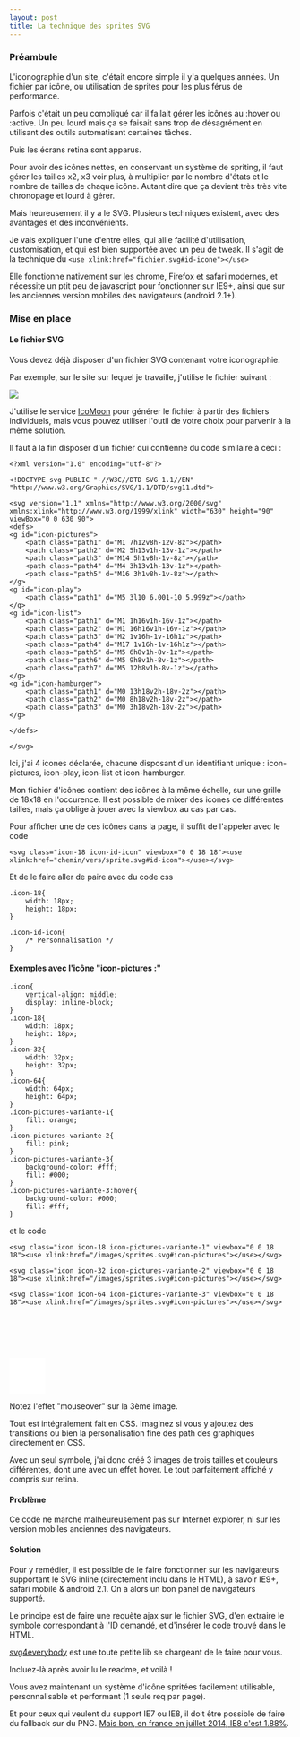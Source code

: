 ```yaml
---
layout: post
title: La technique des sprites SVG
---
```


### Préambule

L'iconographie d'un site, c'était encore simple il y'a quelques années. Un fichier par icône, ou utilisation de sprites pour les plus férus de performance.

Parfois c'était un peu compliqué car il fallait gérer les icônes au :hover ou :active. Un peu lourd mais ça se faisait sans trop de désagrément en utilisant des outils automatisant certaines tâches.

Puis les écrans retina sont apparus.

Pour avoir des icônes nettes, en conservant un système de spriting, il faut gérer les tailles x2, x3 voir plus, à multiplier par le nombre d'états et le nombre de tailles de chaque icône. Autant dire que ça devient très très vite chronopage et lourd à gérer.

Mais heureusement il y a le SVG. Plusieurs techniques existent, avec des avantages et des inconvénients.

Je vais expliquer l'une d'entre elles, qui allie facilité d'utilisation, customisation, et qui est bien supportée avec un peu de tweak. Il s'agit de la technique du ``<use xlink:href="fichier.svg#id-icone"></use>``

Elle fonctionne nativement sur les chrome, Firefox et safari modernes, et nécessite un ptit peu de javascript pour fonctionner sur IE9+, ainsi que sur les anciennes version mobiles des navigateurs (android 2.1+).

### Mise en place

#### Le fichier SVG

Vous devez déjà disposer d'un fichier SVG contenant votre iconographie.

Par exemple, sur le site sur lequel je travaille, j'utilise le fichier suivant : 

![](https://www.academiedugout.fr/bundles/udgweb/img/sprites-18px.svg)

J'utilise le service [IcoMoon](https://icomoon.io/app/#/select) pour générer le fichier à partir des fichiers individuels, mais vous pouvez utiliser l'outil de votre choix pour parvenir à la même solution.

Il faut à la fin disposer d'un fichier qui contienne du code similaire à ceci :

	<?xml version="1.0" encoding="utf-8"?>
	
	<!DOCTYPE svg PUBLIC "-//W3C//DTD SVG 1.1//EN" "http://www.w3.org/Graphics/SVG/1.1/DTD/svg11.dtd">

	<svg version="1.1" xmlns="http://www.w3.org/2000/svg" xmlns:xlink="http://www.w3.org/1999/xlink" width="630" height="90" viewBox="0 0 630 90">
	<defs>
	<g id="icon-pictures">
		<path class="path1" d="M1 7h12v8h-12v-8z"></path>
		<path class="path2" d="M2 5h13v1h-13v-1z"></path>
		<path class="path3" d="M14 5h1v8h-1v-8z"></path>
		<path class="path4" d="M4 3h13v1h-13v-1z"></path>
		<path class="path5" d="M16 3h1v8h-1v-8z"></path>
	</g>
	<g id="icon-play">
		<path class="path1" d="M5 3l10 6.001-10 5.999z"></path>
	</g>
	<g id="icon-list">
		<path class="path1" d="M1 1h16v1h-16v-1z"></path>
		<path class="path2" d="M1 16h16v1h-16v-1z"></path>
		<path class="path3" d="M2 1v16h-1v-16h1z"></path>
		<path class="path4" d="M17 1v16h-1v-16h1z"></path>
		<path class="path5" d="M5 6h8v1h-8v-1z"></path>
		<path class="path6" d="M5 9h8v1h-8v-1z"></path>
		<path class="path7" d="M5 12h8v1h-8v-1z"></path>
	</g>
	<g id="icon-hamburger">
		<path class="path1" d="M0 13h18v2h-18v-2z"></path>
		<path class="path2" d="M0 8h18v2h-18v-2z"></path>
		<path class="path3" d="M0 3h18v2h-18v-2z"></path>
	</g>

	</defs>

	</svg>


Ici, j'ai 4 icones déclarée, chacune disposant d'un identifiant unique : icon-pictures, icon-play, icon-list et icon-hamburger.

Mon fichier d'icônes contient des icônes à la même échelle, sur une grille de 18x18 en l'occurence. Il est possible de mixer des icones de différentes tailles, mais ça oblige à jouer avec la viewbox au cas par cas.

Pour afficher une de ces icônes dans la page, il suffit de l'appeler avec le code

    <svg class="icon-18 icon-id-icon" viewbox="0 0 18 18"><use xlink:href="chemin/vers/sprite.svg#id-icon"></use></svg>
    

Et de le faire aller de paire avec du code css
    
    .icon-18{
        width: 18px;
        height: 18px;
    }
    
    .icon-id-icon{
    	/* Personnalisation */
    }

#### Exemples avec l'icône "icon-pictures :"

<style>
.icon{
vertical-align: middle;
display: inline-block;
}
.icon-18{
width: 18px;
height: 18px;
}
.icon-32{
width: 32px;
height: 32px;
}
.icon-64{
width: 64px;
height: 64px;
}
.icon-pictures-variante-1{
fill: orange;
}
.icon-pictures-variante-2{
fill: pink;
}
.icon-pictures-variante-3{
background-color: #fff;
fill: #000;
}
.icon-pictures-variante-3:hover{
background-color: #000;
fill: #fff;
}
</style>


	.icon{
		vertical-align: middle;
		display: inline-block;
	}
	.icon-18{
		width: 18px;
		height: 18px;
	}
	.icon-32{
		width: 32px;
		height: 32px;
	}
	.icon-64{
		width: 64px;
		height: 64px;
	}
	.icon-pictures-variante-1{
		fill: orange;
	}
	.icon-pictures-variante-2{
		fill: pink;
	}
	.icon-pictures-variante-3{
		background-color: #fff;
		fill: #000;
	}
	.icon-pictures-variante-3:hover{
		background-color: #000;
		fill: #fff;
	}

et le code 

	<svg class="icon icon-18 icon-pictures-variante-1" viewbox="0 0 18 18"><use xlink:href="/images/sprites.svg#icon-pictures"></use></svg>
	
	<svg class="icon icon-32 icon-pictures-variante-2" viewbox="0 0 18 18"><use xlink:href="/images/sprites.svg#icon-pictures"></use></svg>
	
	<svg class="icon icon-64 icon-pictures-variante-3" viewbox="0 0 18 18"><use xlink:href="/images/sprites.svg#icon-pictures"></use></svg>


<svg class="icon icon-18 icon-pictures-variante-1" viewbox="0 0 18 18"><use xlink:href="/images/sprites.svg#icon-pictures"></use></svg>

<svg class="icon icon-32 icon-pictures-variante-2" viewbox="0 0 18 18"><use xlink:href="/images/sprites.svg#icon-pictures"></use></svg>

<svg class="icon icon-64 icon-pictures-variante-3" viewbox="0 0 18 18"><use xlink:href="/images/sprites.svg#icon-pictures"></use></svg>


Notez l'effet "mouseover" sur la 3ème image.

Tout est intégralement fait en CSS. Imaginez si vous y ajoutez des transitions ou bien la personalisation fine des path des graphiques directement en CSS.

Avec un seul symbole, j'ai donc créé 3 images de trois tailles et couleurs différentes, dont une avec un effet hover. Le tout parfaitement affiché y compris sur retina.

#### Problème

Ce code ne marche malheureusement pas sur Internet explorer, ni sur les version mobiles anciennes des navigateurs.

#### Solution

Pour y remédier, il est possible de le faire fonctionner sur les navigateurs supportant le SVG inline (directement inclu dans le HTML), à savoir IE9+, safari mobile & android 2.1. On a alors un bon panel de navigateurs supporté.

Le principe est de faire une requète ajax sur le fichier SVG, d'en extraire le symbole correspondant à l'ID demandé, et d'insérer le code trouvé dans le HTML.

[svg4everybody](https://github.com/jonathantneal/svg4everybody) est une toute petite lib se chargeant de le faire pour vous.

Incluez-là après avoir lu le readme, et voilà !

Vous avez maintenant un système d'icône spritées facilement utilisable, personnalisable et performant (1 seule req par page).

Et pour ceux qui veulent du support IE7 ou IE8, il doit être possible de faire du fallback sur du PNG. [Mais bon, en france en juillet 2014, IE8 c'est 1.88%](http://gs.statcounter.com/#desktop+mobile+tablet-browser_version_partially_combined-FR-monthly-201407-201407-bar).

